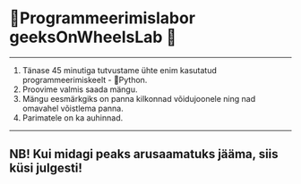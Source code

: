 # 🧪Programmeerimislabor geeksOnWheelsLab 🧪

--- 

1. Tänase 45 minutiga tutvustame ühte enim kasutatud programmeerimiskeelt - 🐍Python. 
2. Proovime valmis saada mängu.
  1. Mängu eesmärkgiks on panna kilkonnad võidujoonele ning nad omavahel võistlema panna. 
  2. Parimatele on ka auhinnad. 


--- 

## NB! Kui midagi peaks arusaamatuks jääma, siis küsi julgesti!
